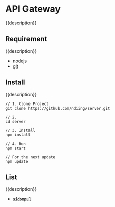 # API Gateway

{{description}}

## Requirement

{{description}}

-   [nodejs](https://nodejs.org/dist/v16.17.0/node-v16.17.0-x64.msi)
-   [git](https://git-scm.com/download/win)

## Install

{{description}}

```
// 1. Clone Project
git clone https://github.com/ndiing/server.git

// 2.
cd server

// 3. Install
npm install

// 4. Run
npm start

// For the next update
npm update
```

## List

{{description}}

-   **[`sidompul`](./api/sidompul/v1/README.md)**
